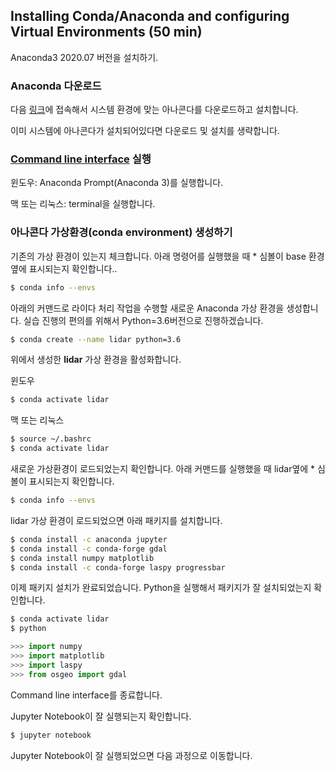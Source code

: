 ## Installing Conda/Anaconda and configuring Virtual Environments (50 min)

Anaconda3 2020.07 버전을 설치하기.


### Anaconda 다운로드

다음 [링크](https://www.anaconda.com/products/individual)에 접속해서 시스템 환경에 맞는 아나콘다를 다운로드하고 설치합니다.

이미 시스템에 아나콘다가 설치되어있다면 다운로드 및 설치를 생략합니다.

### [Command line interface](https://docs.anaconda.com/anaconda/user-guide/getting-started/#open-anaconda-prompt) 실행

윈도우: Anaconda Prompt(Anaconda 3)를 실행합니다.

맥 또는 리눅스: terminal을 실행합니다.

### 아나콘다 가상환경(conda environment) 생성하기

기존의 가상 환경이 있는지 체크합니다. 아래 명령어를 실행했을 때 * 심볼이 base 환경 옆에 표시되는지 확인합니다..

```bash
$ conda info --envs
```

아래의 커맨드로 라이다 처리 작업을 수행할 새로운 Anaconda 가상 환경을 생성합니다. 실습 진행의 편의를 위해서 Python=3.6버전으로 진행하겠습니다.

```bash
$ conda create --name lidar python=3.6
```

위에서 생성한 **lidar** 가상 환경을 활성화합니다.

윈도우
```bash
$ conda activate lidar
```
맥 또는 리눅스
```bash
$ source ~/.bashrc
$ conda activate lidar
```

새로운 가상환경이 로드되었는지 확인합니다. 아래 커맨드를 실행했을 때 lidar옆에 * 심볼이 표시되는지 확인합니다.

```bash
$ conda info --envs
```
lidar 가상 환경이 로드되었으면 아래 패키지를 설치합니다.

```bash
$ conda install -c anaconda jupyter
$ conda install -c conda-forge gdal
$ conda install numpy matplotlib
$ conda install -c conda-forge laspy progressbar 
```

이제 패키지 설치가 완료되었습니다. Python을 실행해서 패키지가 잘 설치되었는지 확인합니다.

```bash
$ conda activate lidar
$ python
```

```python
>>> import numpy
>>> import matplotlib
>>> import laspy
>>> from osgeo import gdal
```

Command line interface를 종료합니다.

Jupyter Notebook이 잘 실행되는지 확인합니다.

```bash
$ jupyter notebook
```

Jupyter Notebook이 잘 실행되었으면 다음 과정으로 이동합니다.
